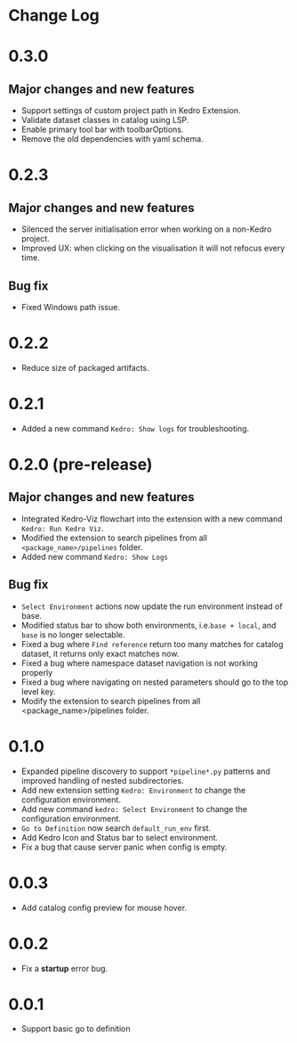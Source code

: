 # Change Log

# 0.3.0
## Major changes and new features
- Support settings of custom project path in Kedro Extension.
- Validate dataset classes in catalog using LSP.
- Enable primary tool bar with toolbarOptions.
- Remove the old dependencies with yaml schema.

# 0.2.3
## Major changes and new features
- Silenced the server initialisation error when working on a non-Kedro project.
- Improved UX: when clicking on the visualisation it will not refocus every time.

## Bug fix
- Fixed Windows path issue.

# 0.2.2
- Reduce size of packaged artifacts.

# 0.2.1
- Added a new command `Kedro: Show logs` for troubleshooting.

# 0.2.0 (pre-release)
## Major changes and new features
- Integrated Kedro-Viz flowchart into the extension with a new command `Kedro: Run Kedro Viz`.
- Modified the extension to search pipelines from all `<package_name>/pipelines` folder.
- Added new command `Kedro: Show Logs`

## Bug fix
- `Select Environment` actions now update the run environment instead of base.
- Modified status bar to show both environments, i.e.`base + local`, and `base` is no longer selectable.
- Fixed a bug where `Find reference` return too many matches for catalog dataset, it returns only exact matches now.
- Fixed a bug where namespace dataset navigation is not working properly
- Fixed a bug where navigating on nested parameters should go to the top level key.
- Modify the extension to search pipelines from all <package_name>/pipelines folder.


# 0.1.0
- Expanded pipeline discovery to support `*pipeline*.py` patterns and improved handling of nested subdirectories.
- Add new extension setting `Kedro: Environment` to change the configuration environment.
- Add new command `kedro: Select Environment` to change the configuration environment.
- `Go to Definition` now search `default_run_env` first.
- Add Kedro Icon and Status bar to select environment.
- Fix a bug that cause server panic when config is empty.

# 0.0.3
- Add catalog config preview for mouse hover.

# 0.0.2
- Fix a **startup** error bug.

# 0.0.1
- Support basic go to definition
